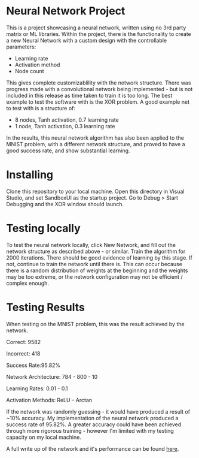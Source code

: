 # Neural Network Project
This is a project showcasing a neural network, written using no 3rd party matrix or ML libraries.
Within the project, there is the functionality to create a new Neural Network with a custom design with the controllable parameters:
- Learning rate
- Activation method
- Node count

This gives complete customizablility with the network structure. There was progress made with a convolutional network being implemented - but is not included in this release as time taken to train it is too long.
The best example to test the software with is the XOR problem. A good example net to test with is a structure of:
- 8 nodes, Tanh activation, 0.7 learning rate
- 1 node, Tanh activation, 0.3 learning rate

In the results, this neural network algorithm has also been applied to the MNIST problem, with a different network structure, and proved to have a good success rate, and show substantial learning.

# Installing

Clone this repository to your local machine.
Open this directory in Visual Studio, and set SandboxUI as the startup project.
Go to Debug > Start Debugging and the XOR window should launch.

# Testing locally

To test the neural network locally, click New Network, and fill out the network structure as described above - or similar.
Train the algorithm for 2000 iterations. There should be good evidence of learning by this stage.
If not, continue to train the network until there is. This can occur because there is a random distribution of weights at the beginning and the weights may be too extreme, or the network configuration may not be efficient / complex enough.

# Testing Results

When testing on the MNIST problem, this was the result achieved by the network.

Correct: 9582

Incorrect: 418

Success Rate:95.82%

Network Architecture: 784 - 800 - 10

Learning Rates: 0.01 - 0.1

Activation Methods: ReLU – Arctan

If the network was randomly guessing - it would have produced a result of ~10% accuracy. My implementation of the neural network produced a success rate of 95.82%. A greater accuracy could have been achieved through more rigorous training - however I'm limited with my testing capacity on my local machine.

A full write up of the network and it's performance can be found [here](https://docs.google.com/document/d/1NMdDzYk8xbH-YqjzGsGxF3E54B3RYd8seJDsoci6-c0/edit?usp=sharing).
